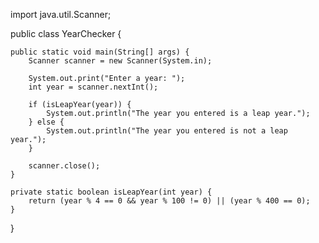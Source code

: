  import java.util.Scanner;

public class YearChecker {

    public static void main(String[] args) {
        Scanner scanner = new Scanner(System.in);

        System.out.print("Enter a year: ");
        int year = scanner.nextInt();

        if (isLeapYear(year)) {
            System.out.println("The year you entered is a leap year.");
        } else {
            System.out.println("The year you entered is not a leap year.");
        }

        scanner.close();	
    }

    private static boolean isLeapYear(int year) {
        return (year % 4 == 0 && year % 100 != 0) || (year % 400 == 0);
    }
}
